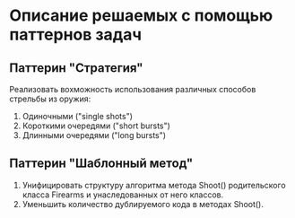 # Описание решаемых с помощью паттернов задач

## Паттерин "Стратегия"

Реализовать вохможность использования различных способов стрельбы из оружия:
1. Одиночными ("single shots")
2. Короткими очередями ("short bursts")
3. Длинными очередями ("long bursts")

## Паттерин "Шаблонный метод"

1. Унифицировать структуру алгоритма метода Shoot() родительского класса Firearms и унаследованных от него классов.
2. Уменьшить количество дублируемого кода в методах Shoot().